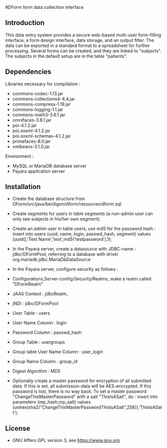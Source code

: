 #DForm form data collection interface

## Introduction
This data entry system provides a secure web-based multi-user form-filling interface, a form design interface, data storage, and an output filter. The data can be exported in a standard format to a spreadsheet for further processing. Several forms can be created, and they are linked to "subjects". The subjects in the default setup are in the table "patients".

## Dependencies

Libraries necessary for compilation :

 * commons-codec-1.13.jar
 * commons-collections4-4.4.jar
 * commons-compress-1.19.jar
 * commons-logging-1.1.jar
 * commons-math3-3.6.1.jar
 * omnifaces-3.8.1.jar
 * poi-4.1.2.jar
 * poi.ooxml-4.1.2.jar
 * poi.ooxml-schemas-4.1.2.jar
 * primefaces-8.0.jar
 * xmlbeans-3.1.0.jar

Environment : 
 * MySQL or MariaDB database server
 * Payara application server

## Installation
 * Create the database structure from DForm/src/java/be/digon/dform/resources/dform.sql
 * Create segments for users in table segments (a non-admin user can only see subjects in his/her own segment).
 * Create an admin user in table users, use md5 for the password hash : insert into users (uuid, name, login, passwd_hash, segment) values (uuid(),'Test Name','test',md5('testpassword'),1);
 * In the Payara server, create a datasource with JDBC-name : jdbc/DFormPool, referring to a database with driver org.mariadb.jdbc.MariaDbDataSource
 * In the Payara server, configure security as follows :
  * Configurations,Server-config/Security/Realms, make a realm called "DFormRealm"
  * JAAS Context : jdbcRealm, 
  * jNDI : jdbc/DFormPool
  * User Table : users
  * User Name Column : login
  * Password Column : passwd_hash
  * Group Table : usergroups
  * Group table User Name Column : user_login
  * Group Name Column : group_id
  * Digest Algorithm : MD5


 * Optionally create a master password for encryption of all submitted data. If this is set, all submission-data will be AES-encrypted. If this password is lost, there is no way back. To set a master password "ChangeThisMasterPassword" with a salt "ThisIsASalt", do : insert into parameters (mp_hash,mp_salt) values (unhex(sha2("ChangeThisMasterPasswordThisIsASalt",256)),'ThisIsASalt');

## License
 * GNU Affero GPL version 3, see https://www.gnu.org
